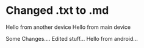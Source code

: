 # Changed .txt to .md 

Hello from another device
Hello from main device

Some Changes....
Edited stuff...
Hello from android...
